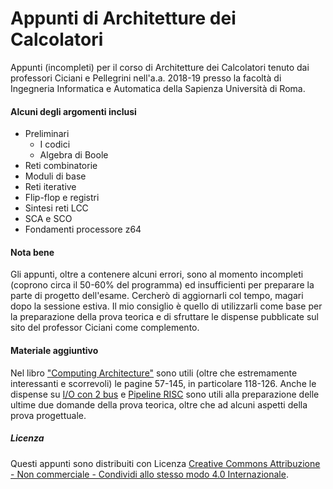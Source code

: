 # Appunti di Architetture dei Calcolatori
Appunti (incompleti) per il corso di Architetture dei Calcolatori tenuto dai professori Ciciani e Pellegrini nell'a.a. 2018-19 presso la facoltà di Ingegneria Informatica e Automatica della Sapienza Università di Roma.

#### Alcuni degli argomenti inclusi
- Preliminari
  - I codici
  - Algebra di Boole
- Reti combinatorie
- Moduli di base
- Reti iterative
- Flip-flop e registri
- Sintesi reti LCC
- SCA e SCO
- Fondamenti processore z64

#### Nota bene
Gli appunti, oltre a contenere alcuni errori, sono al momento incompleti (coprono circa il 50-60% del programma) ed insufficienti per preparare la parte di progetto dell'esame. Cercherò di aggiornarli col tempo, magari dopo la sessione estiva.
Il mio consiglio è quello di utilizzarli come base per la preparazione della prova teorica e di sfruttare le dispense pubblicate sul sito del professor Ciciani come complemento.

#### Materiale aggiuntivo 
Nel libro ["Computing Architecture"](https://www.dropbox.com/s/zy1rz1p89fgfonk/Computing%20Architectures-excerpt.pdf?dl=0) sono utili (oltre che estremamente interessanti e scorrevoli) le pagine 57-145, in particolare 118-126.
Anche le dispense su [I/O con 2 bus](https://www.dropbox.com/s/7gk9bx2wo5gi7a8/2-%20I-O%20z64%20con%20due%20bus%20nuova%20versione.docx?dl=0) e [Pipeline RISC](https://www.dropbox.com/s/8mqw81cjhcfuvw4/7-%20Pipeline%20RISC%20x%20sito%20studenti.pdf?dl=0) sono utili alla preparazione delle ultime due domande della prova teorica, oltre che ad alcuni aspetti della prova progettuale.

##### Licenza
Questi appunti sono distribuiti con Licenza <a rel="license" href="http://creativecommons.org/licenses/by-nc-sa/4.0/">Creative Commons Attribuzione - Non commerciale - Condividi allo stesso modo 4.0 Internazionale</a>.
